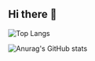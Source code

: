 ## Hi there 👋
![Top Langs](https://github-readme-stats.vercel.app/api/top-langs/?username=joao1824&layout=compact&theme=shadow_red)



![Anurag's GitHub stats](https://github-readme-stats.vercel.app/api?username=joao1824&show_icons=true&bg_color=00000000&theme=shadow_red) 
